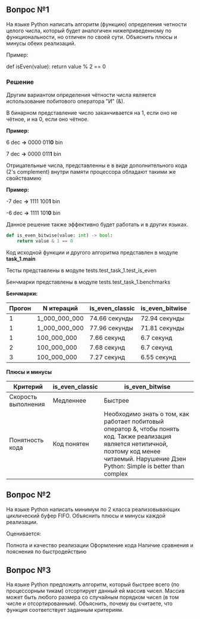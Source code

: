 ## Вопрос №1

На языке Python написать алгоритм (функцию) определения четности целого числа, который будет аналогичен нижеприведенному по функциональности, но отличен по своей сути. Объяснить плюсы и минусы обеих реализаций. 

Пример: 

def isEven(value):
      return value % 2 == 0


### Решение

Другим вариантом определения чётности числа является использование побитового оператора "И" (&).

В бинарном представление число заканчивается на 1, если оно не чётное, и на 0, если оно чётное.

**Пример:**

6 dec **->** 0000 011**0** bin

7 dec **->** 0000 011**1** bin


Отрицательные числа, представленны е в виде дополнительного кода (2's complement) внутри памяти процессора обладают такими же свойствамию

**Пример:**

-7 dec **->** 1111 100**1** bin

-6 dec **->** 1111 101**0** bin


Данное решение также эффективно будет работать и в других языках.


```python
def is_even_bitwise(value: int) -> bool:
    return value & 1 == 0
```

Код исходной функции и другого алгоритма представлен в модуле **task_1.main**

Тесты представлены в модуле tests.test_task_1.test_is_even

Бенчмарки представлены в модуле tests.test_task_1.benchmarks

**Бенчмарки:**

| Прогон | N итераций | is_even_classic | is_even_bitwise |
|---|---|---|---|
| 1 | 1_000_000_000 | 74.66 секунды | 72.94 секунды |
| 1 | 1_000_000_000 | 77.96 секунды | 71.81 секунды |
| 1 | 100_000_000 | 7.66 секунд | 6.7 секунд |
| 2 | 100_000_000 | 7.68 секунд | 6.7 секунд |
| 3 | 100_000_000 | 7.27 секунд | 6.55 секунд |

**Плюсы и минусы**

| Критерий | is_even_classic | is_even_bitwise |
| --- | --- | --- |
| Скорость выполнения | Медленнее | Быстрее |
| Понятность кода | Код понятен | Необходимо знать о том, как работает побитовый оператор &, чтобы понять код. Также реализация является нетипичной, поэтому код менее читаемый. Нарушение Дзен Python: Simple is better than complex |

## Вопрос №2

На языке Python написать минимум по 2 класса реализовывающих циклический буфер FIFO. Объяснить плюсы и минусы каждой реализации.

Оценивается:

Полнота и качество реализации
Оформление кода
Наличие сравнения и пояснения по быстродействию

## Вопрос №3

На языке Python предложить алгоритм, который быстрее всего (по процессорным тикам) отсортирует данный ей массив чисел. Массив может быть любого размера со случайным порядком чисел (в том числе и отсортированным). Объяснить, почему вы считаете, что функция соответствует заданным критериям.

